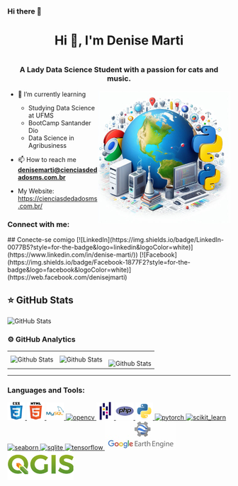 ### Hi there 👋

# <h1 align="center">Hi 👋, I'm Denise Marti</h1>
# <h3 align="center">A Lady Data Science Student with a passion for cats and music.</h3>
<img src="https://github.com/djeannie29/djeannie29/blob/main/OIG2.9bVwKIeojTixE.jpeg" alt="ilustração de um computador" min-width="400px" max-width="300px" width="300px" align="right">

- 🌱 I’m currently learning 
     - Studying Data Science at UFMS
     - BootCamp Santander Dio
     - Data Science in Agribusiness

- 📫 How to reach me **denisemarti@cienciasdedadosms.com.br**
- My Website: https://cienciasdedadosms.com.br/

<h3 align="left">Connect with me:</h3>
<p align="left">
## Conecte-se comigo
[![LinkedIn](https://img.shields.io/badge/LinkedIn-0077B5?style=for-the-badge&logo=linkedin&logoColor=white)](https://www.linkedin.com/in/denise-marti/))
[![Facebook](https://img.shields.io/badge/Facebook-1877F2?style=for-the-badge&logo=facebook&logoColor=white)](https://web.facebook.com/denisejmarti)

## ⭐ GitHub Stats

![GitHub Stats](https://github-readme-stats.vercel.app/api?username=iuricode&show_icons=true)

### ⚙️ GitHub Analytics

<table>
  <tr>
    <td>
      <img
        align="left"
        src="https://github-readme-stats.vercel.app/api?username=djeannie29&theme=dark&hide_border=false&include_all_commits=true"
        alt="Github Stats"
      />
    </td>
    <td>
      <img
        align="left"
        src="https://github-readme-stats.vercel.app/api/top-langs/?username=djeannie29&theme=dark&hide_border=false&include_all_commits=true&count_private=true&layout=compact"
        alt="Github Stats"
      />
    </td>
    <td>
      <br />
      <img
        align="left"
        src="https://github-readme-streak-stats.herokuapp.com/?user=djeannie29&theme=dark&hide_border=false"
        alt="Github Stats"
      />
    </td>
  </tr>
</table>

--- 

<p></p>
<h3 align="left">Languages and Tools:</h3>
<p align="left">
<a href="https://www.w3schools.com/css/" target="_blank" rel="noopener noreferrer"> <img src="https://raw.githubusercontent.com/devicons/devicon/master/icons/css3/css3-original-wordmark.svg" alt="css3" width="40" height="40"/> </a>
<a href="https://www.w3.org/html/" target="_blank" rel="noopener noreferrer"> <img src="https://raw.githubusercontent.com/devicons/devicon/master/icons/html5/html5-original-wordmark.svg" alt="html5" width="40" height="40"/> </a>
<a href="https://www.mysql.com/" target="_blank" rel="noopener noreferrer"> <img src="https://raw.githubusercontent.com/devicons/devicon/master/icons/mysql/mysql-original-wordmark.svg" alt="mysql" width="40" height="40"/> </a>
<a href="https://opencv.org/" target="_blank" rel="noopener noreferrer"> <img src="https://www.vectorlogo.zone/logos/opencv/opencv-icon.svg" alt="opencv" width="40" height="40"/> </a>
<a href="https://pandas.pydata.org/" target="_blank" rel="noopener noreferrer"> <img src="https://raw.githubusercontent.com/devicons/devicon/2ae2a900d2f041da66e950e4d48052658d850630/icons/pandas/pandas-original.svg" alt="pandas" width="40" height="40"/> </a>
<a href="https://www.php.net" target="_blank" rel="noopener noreferrer"> <img src="https://raw.githubusercontent.com/devicons/devicon/master/icons/php/php-original.svg" alt="php" width="40" height="40"/> </a>
<a href="https://www.python.org" target="_blank" rel="noopener noreferrer"> <img src="https://raw.githubusercontent.com/devicons/devicon/master/icons/python/python-original.svg" alt="python" width="40" height="40"/> </a>
<a href="https://pytorch.org/" target="_blank" rel="noopener noreferrer"> <img src="https://www.vectorlogo.zone/logos/pytorch/pytorch-icon.svg" alt="pytorch" width="40" height="40"/> </a>
<a href="https://scikit-learn.org/" target="_blank" rel="noopener noreferrer"> <img src="https://upload.wikimedia.org/wikipedia/commons/0/05/Scikit_learn_logo_small.svg" alt="scikit_learn" width="40" height="40"/> </a>
<a href="https://seaborn.pydata.org/" target="_blank" rel="noopener noreferrer"> <img src="https://seaborn.pydata.org/_images/logo-mark-lightbg.svg" alt="seaborn" width="40" height="40"/> </a>
<a href="https://www.sqlite.org/" target="_blank" rel="noopener noreferrer"> <img src="https://www.vectorlogo.zone/logos/sqlite/sqlite-icon.svg" alt="sqlite" width="40" height="40"/> </a>
<a href="https://www.tensorflow.org" target="_blank" rel="noopener noreferrer"> <img src="https://www.vectorlogo.zone/logos/tensorflow/tensorflow-icon.svg" alt="tensorflow" width="40" height="40"/> </a>
<a href="https://earthengine.google.com/" target="_blank" rel="noopener noreferrer"> <img src="https://github.com/djeannie29/djeannie29/blob/main/google_earth_engine.jpeg" alt="Google Earth Engine"/> </a>
<a href="https://qgis.org/en/site/about/index.html" target="_blank" rel="noopener noreferrer"> <img src="https://github.com/djeannie29/djeannie29/blob/main/qgis.png" alt="QGis"/> </a>
</p>


